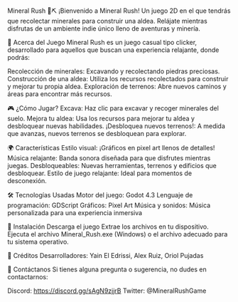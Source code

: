 Mineral Rush 🚀⛏️
¡Bienvenido a Mineral Rush! Un juego 2D en el que tendrás que recolectar minerales para construir una aldea. Relájate mientras disfrutas de un ambiente indie único lleno de aventuras y minería.


🔧 Acerca del Juego
Mineral Rush es un juego casual tipo clicker, desarrollado para aquellos que buscan una experiencia relajante, donde podrás:

Recolección de minerales: Excavando y recolectando piedras preciosas.
Construcción de una aldea: Utiliza los recursos recolectados para construir y mejorar tu propia aldea.
Exploración de terrenos: Abre nuevos caminos y áreas para encontrar más recursos.

🎮 ¿Cómo Jugar?
Excava: Haz clic para excavar y recoger minerales del suelo.
Mejora tu aldea: Usa los recursos para mejorar tu aldea y desbloquear nuevas habilidades.
¡Desbloquea nuevos terrenos!: A medida que avanzas, nuevos terrenos se desbloquean para explorar.

🌍 Características
Estilo visual: ¡Gráficos en pixel art llenos de detalles!
Música relajante: Banda sonora diseñada para que disfrutes mientras juegas.
Desbloqueables: Nuevas herramientas, terrenos y edificios que desbloquear.
Estilo de juego relajante: Ideal para momentos de desconexión.

🛠️ Tecnologías Usadas
Motor del juego: Godot 4.3
Lenguaje de programación: GDScript
Gráficos: Pixel Art
Música y sonidos: Música personalizada para una experiencia inmersiva


🚀 Instalación
Descarga el juego
Extrae los archivos en tu dispositivo.
Ejecuta el archivo Mineral_Rush.exe (Windows) o el archivo adecuado para tu sistema operativo.


🎤 Créditos
Desarrolladores: Yain El Edrissi, Alex Ruiz, Oriol Pujadas

📣 Contáctanos
Si tienes alguna pregunta o sugerencia, no dudes en contactarnos:

Discord: https://discord.gg/sAgN9zjjrB
Twitter: @MineralRushGame
